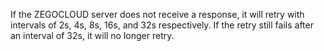 
If the ZEGOCLOUD server does not receive a response, it will retry with intervals of 2s, 4s, 8s, 16s, and 32s respectively. If the retry still fails after an interval of 32s, it will no longer retry.


